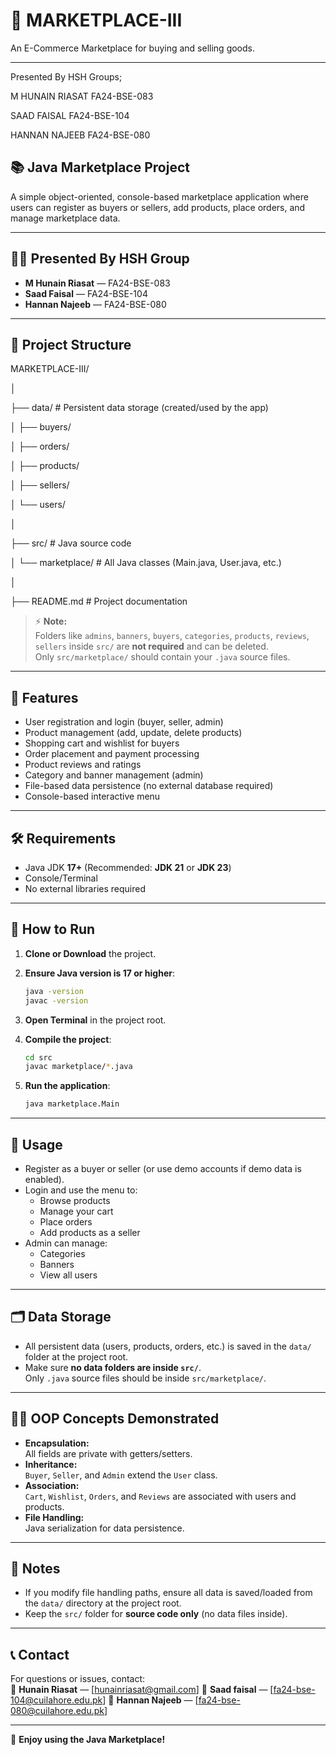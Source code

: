 # 🛒 MARKETPLACE-III

An E-Commerce Marketplace for buying and selling goods.


---


Presented By HSH Groups;

M HUNAIN RIASAT   FA24-BSE-083

SAAD FAISAL       FA24-BSE-104

HANNAN NAJEEB     FA24-BSE-080



## 📚 Java Marketplace Project
A simple object-oriented, console-based marketplace application where users can register as buyers or sellers, add products, place orders, and manage marketplace data.

---

## 👨‍💻 Presented By **HSH Group**
- **M Hunain Riasat** — FA24-BSE-083
- **Saad Faisal** — FA24-BSE-104
- **Hannan Najeeb** — FA24-BSE-080

---

## 📁 Project Structure
MARKETPLACE-III/

│

├── data/ # Persistent data storage (created/used by the app)

│ ├── buyers/

│ ├── orders/

│ ├── products/

│ ├── sellers/

│ └── users/

│

├── src/ # Java source code

│ └── marketplace/ # All Java classes (Main.java, User.java, etc.)

│

├── README.md # Project documentation


> ⚡ **Note:**  
> Folders like `admins`, `banners`, `buyers`, `categories`, `products`, `reviews`, `sellers` inside `src/` are **not required** and can be deleted.  
> Only `src/marketplace/` should contain your `.java` source files.

---

## 🚀 Features
- User registration and login (buyer, seller, admin)
- Product management (add, update, delete products)
- Shopping cart and wishlist for buyers
- Order placement and payment processing
- Product reviews and ratings
- Category and banner management (admin)
- File-based data persistence (no external database required)
- Console-based interactive menu

---

## 🛠️ Requirements
- Java JDK **17+** (Recommended: **JDK 21** or **JDK 23**)
- Console/Terminal
- No external libraries required

---

## 📝 How to Run

1. **Clone or Download** the project.
2. **Ensure Java version is 17 or higher**:
    ```bash
    java -version
    javac -version
    ```
3. **Open Terminal** in the project root.

4. **Compile the project**:
    ```bash
    cd src
    javac marketplace/*.java
    ```

5. **Run the application**:
    ```bash
    java marketplace.Main
    ```

---

## 🧩 Usage
- Register as a buyer or seller (or use demo accounts if demo data is enabled).
- Login and use the menu to:
  - Browse products
  - Manage your cart
  - Place orders
  - Add products as a seller
- Admin can manage:
  - Categories
  - Banners
  - View all users

---

## 🗂️ Data Storage
- All persistent data (users, products, orders, etc.) is saved in the `data/` folder at the project root.
- Make sure **no data folders are inside `src/`**.  
  Only `.java` source files should be inside `src/marketplace/`.

---

## 🧑‍💻 OOP Concepts Demonstrated
- **Encapsulation:**  
  All fields are private with getters/setters.
- **Inheritance:**  
  `Buyer`, `Seller`, and `Admin` extend the `User` class.
- **Association:**  
  `Cart`, `Wishlist`, `Orders`, and `Reviews` are associated with users and products.
- **File Handling:**  
  Java serialization for data persistence.

---

## 📢 Notes
- If you modify file handling paths, ensure all data is saved/loaded from the `data/` directory at the project root.
- Keep the `src/` folder for **source code only** (no data files inside).

---

## 📞 Contact
For questions or issues, contact:  
📧 **Hunain Riasat** — [hunainriasat@gmail.com]
📧 **Saad faisal** — [fa24-bse-104@cuilahore.edu.pk]
📧 **Hannan Najeeb** — [fa24-bse-080@cuilahore.edu.pk]

---

🎉 **Enjoy using the Java Marketplace!**
